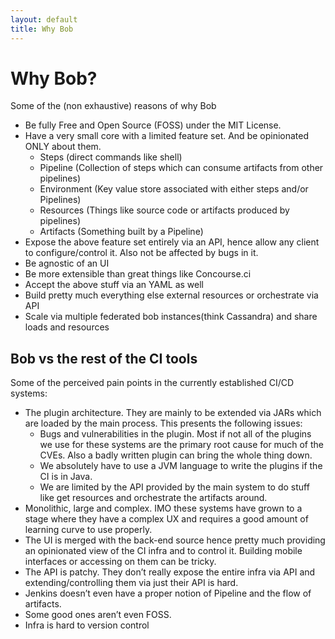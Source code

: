 ```yaml
---
layout: default
title: Why Bob
---
```


# Why Bob?

Some of the (non exhaustive) reasons of why Bob

- Be fully Free and Open Source (FOSS) under the MIT License.
- Have a very small core with a limited feature set. And be opinionated ONLY about them.
	- Steps (direct commands like shell)
	- Pipeline (Collection of steps which can consume artifacts from other pipelines)
	- Environment (Key value store associated with either steps and/or Pipelines)
	- Resources (Things like source code or artifacts produced by pipelines)
	- Artifacts (Something built by a Pipeline)
- Expose the above feature set entirely via an API, hence allow any client to configure/control it. Also not be affected by bugs in it.
- Be agnostic of an UI
- Be more extensible than great things like Concourse.ci
- Accept the above stuff via an YAML as well
- Build pretty much everything else external resources or orchestrate via API
- Scale via multiple federated bob instances(think Cassandra) and share loads and resources

## Bob vs the rest of the CI tools

Some of the perceived pain points in the currently established CI/CD systems:

- The plugin architecture. They are mainly to be extended via JARs which are loaded by the main process. This presents the following issues:
	- Bugs and vulnerabilities in the plugin. Most if not all of the plugins we use for these systems are the primary root cause for much of the CVEs. Also a badly written plugin can bring the whole thing down.
	- We absolutely have to use a JVM language to write the plugins if the CI is in Java.
	- We are limited by the API provided by the main system to do stuff like get resources and orchestrate the artifacts around.
- Monolithic, large and complex. IMO these systems have grown to a stage where they have a complex UX and requires a good amount of learning curve to use properly.
- The UI is merged with the back-end source hence pretty much providing an opinionated view of the CI infra and to control it. Building mobile interfaces or accessing on them can be tricky.
- The API is patchy. They don’t really expose the entire infra via API and extending/controlling them via just their API is hard.
- Jenkins doesn’t even have a proper notion of Pipeline and the flow of artifacts.
- Some good ones aren’t even FOSS.
- Infra is hard to version control
